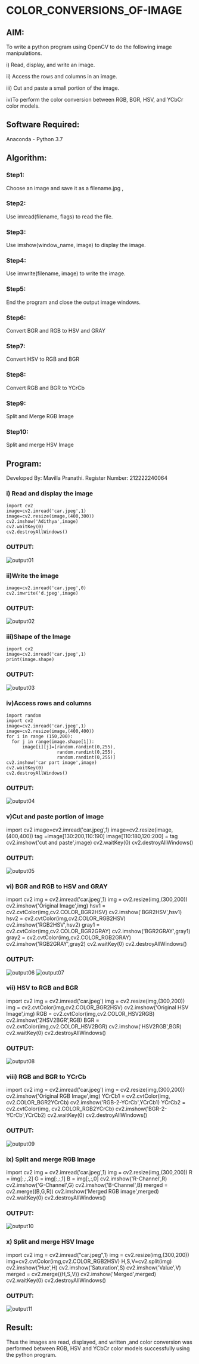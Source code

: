 # COLOR_CONVERSIONS_OF-IMAGE
## AIM:
To write a python program using OpenCV to do the following image manipulations.

i) Read, display, and write an image.

ii) Access the rows and columns in an image.

iii) Cut and paste a small portion of the image.

iv)To perform the color conversion between RGB, BGR, HSV, and YCbCr color models.


## Software Required:
Anaconda - Python 3.7
## Algorithm:
### Step1:
Choose an image and save it as a filename.jpg ,
### Step2:
Use imread(filename, flags) to read the file.
### Step3:
Use imshow(window_name, image) to display the image.
### Step4: 
Use imwrite(filename, image) to write the image.
### Step5:
End the program and close the output image windows.
### Step6: 
Convert BGR and RGB to HSV and GRAY
### Step7:
Convert HSV to RGB and BGR
### Step8:
Convert RGB and BGR to YCrCb
### Step9:
Split and Merge RGB Image
### Step10:
Split and merge HSV Image

## Program:

Developed By: Mavilla Pranathi.
Register Number: 212222240064


### i) Read and display the image

    import cv2
    image=cv2.imread('car.jpeg',1)
    image=cv2.resize(image,(400,300))
    cv2.imshow('Adithya',image)
    cv2.waitKey(0)
    cv2.destroyAllWindows()
 

### OUTPUT:

 ![output01](https://github.com/Adithya-Siddam/COLOR_CONVERSIONS_OF-IMAGE/assets/93427248/2aa4c323-d2e3-4452-a100-db8ada952c78)



### ii)Write the image

    image=cv2.imread('car.jpeg',0)
    cv2.imwrite('d.jpeg',image)



### OUTPUT:

![output02](https://github.com/Adithya-Siddam/COLOR_CONVERSIONS_OF-IMAGE/assets/93427248/214866fe-0f51-4503-be8f-d70177e8f1d0)




### iii)Shape of the Image

    import cv2
    image=cv2.imread('car.jpeg',1)
    print(image.shape)

 

### OUTPUT:
![output03](https://github.com/Adithya-Siddam/COLOR_CONVERSIONS_OF-IMAGE/assets/93427248/e486b9bb-36ca-4063-8acc-9fa72353fa86)

      
### iv)Access rows and columns

    import random
    import cv2
    image=cv2.imread('car.jpeg',1)
    image=cv2.resize(image,(400,400))
    for i in range (150,200):
      for j in range(image.shape[1]):
          image[i][j]=[random.randint(0,255),
                       random.randint(0,255),
                       random.randint(0,255)] 
    cv2.imshow('car part image',image)
    cv2.waitKey(0)
    cv2.destroyAllWindows()

 
### OUTPUT:

![output04](https://github.com/Adithya-Siddam/COLOR_CONVERSIONS_OF-IMAGE/assets/93427248/6993eb8c-8b01-4935-9a3a-5c64b4377762)


      
### v)Cut and paste portion of image

 
   import cv2
   image=cv2.imread('car.jpeg',1)
   image=cv2.resize(image,(400,400))
   tag =image[130:200,110:190]
   image[110:180,120:200] = tag
   cv2.imshow('cut and paste',image)
   cv2.waitKey(0)
   cv2.destroyAllWindows()


### OUTPUT:
![output05](https://github.com/Adithya-Siddam/COLOR_CONVERSIONS_OF-IMAGE/assets/93427248/492887c4-d0f9-49e8-b46b-0c387f3e3c4d)


### vi) BGR and RGB to HSV and GRAY

import cv2
img = cv2.imread('car.jpeg',1)
img = cv2.resize(img,(300,200))
cv2.imshow('Original Image',img)
hsv1 = cv2.cvtColor(img,cv2.COLOR_BGR2HSV)
cv2.imshow('BGR2HSV',hsv1)
hsv2 = cv2.cvtColor(img,cv2.COLOR_RGB2HSV)
cv2.imshow('RGB2HSV',hsv2)
gray1 = cv2.cvtColor(img,cv2.COLOR_BGR2GRAY)
cv2.imshow('BGR2GRAY',gray1)
gray2 = cv2.cvtColor(img,cv2.COLOR_RGB2GRAY)
cv2.imshow('RGB2GRAY',gray2)
cv2.waitKey(0)
cv2.destroyAllWindows()


### OUTPUT:
![output06](https://github.com/Adithya-Siddam/COLOR_CONVERSIONS_OF-IMAGE/assets/93427248/7fe1630a-969f-4877-85e0-4b9fe41a0224)
![output07](https://github.com/Adithya-Siddam/COLOR_CONVERSIONS_OF-IMAGE/assets/93427248/80c1512c-d39d-485f-b8de-b2ae8e288cac)




### vii) HSV to RGB and BGR

import cv2
img = cv2.imread('car.jpeg')
img = cv2.resize(img,(300,200))
img = cv2.cvtColor(img,cv2.COLOR_BGR2HSV)
cv2.imshow('Original HSV Image',img)
RGB = cv2.cvtColor(img,cv2.COLOR_HSV2RGB)
cv2.imshow('2HSV2BGR',RGB)
BGR = cv2.cvtColor(img,cv2.COLOR_HSV2BGR)
cv2.imshow('HSV2RGB',BGR)
cv2.waitKey(0)
cv2.destroyAllWindows()


### OUTPUT:
![output08](https://github.com/Adithya-Siddam/COLOR_CONVERSIONS_OF-IMAGE/assets/93427248/4869ed16-d1e1-43a5-824c-04b52b806ee9)



### viii) RGB and BGR to YCrCb

import cv2
img = cv2.imread('car.jpeg')
img = cv2.resize(img,(300,200))
cv2.imshow('Original RGB Image',img)
YCrCb1 = cv2.cvtColor(img, cv2.COLOR_BGR2YCrCb)
cv2.imshow('RGB-2-YCrCb',YCrCb1)
YCrCb2 = cv2.cvtColor(img, cv2.COLOR_RGB2YCrCb)
cv2.imshow('BGR-2-YCrCb',YCrCb2)
cv2.waitKey(0)
cv2.destroyAllWindows()


### OUTPUT:
![output09](https://github.com/Adithya-Siddam/COLOR_CONVERSIONS_OF-IMAGE/assets/93427248/eae7abf4-daf0-4b9f-9ae0-10b63c6a2c37)




### ix) Split and merge RGB Image

import cv2
img = cv2.imread('car.jpeg',1)
img = cv2.resize(img,(300,200))
R = img[:,:,2]
G = img[:,:,1]
B = img[:,:,0]
cv2.imshow('R-Channel',R)
cv2.imshow('G-Channel',G)
cv2.imshow('B-Channel',B)
merged = cv2.merge((B,G,R))
cv2.imshow('Merged RGB image',merged)
cv2.waitKey(0)
cv2.destroyAllWindows()


### OUTPUT:
![output10](https://github.com/Adithya-Siddam/COLOR_CONVERSIONS_OF-IMAGE/assets/93427248/6cb9058d-0380-4f50-9de4-7f0ed27626f9)




### x) Split and merge HSV Image

import cv2
img = cv2.imread("car.jpeg",1)
img = cv2.resize(img,(300,200))
img=cv2.cvtColor(img,cv2.COLOR_RGB2HSV)
H,S,V=cv2.split(img)
cv2.imshow('Hue',H)
cv2.imshow('Saturation',S)
cv2.imshow('Value',V)
merged = cv2.merge((H,S,V))
cv2.imshow('Merged',merged)
cv2.waitKey(0)
cv2.destroyAllWindows()


### OUTPUT:

![output11](https://github.com/Adithya-Siddam/COLOR_CONVERSIONS_OF-IMAGE/assets/93427248/9f427016-dd6b-4430-961a-3311d56455e7)


## Result:
Thus the images are read, displayed, and written ,and color conversion was performed between RGB, HSV and YCbCr color models successfully using the python program.
